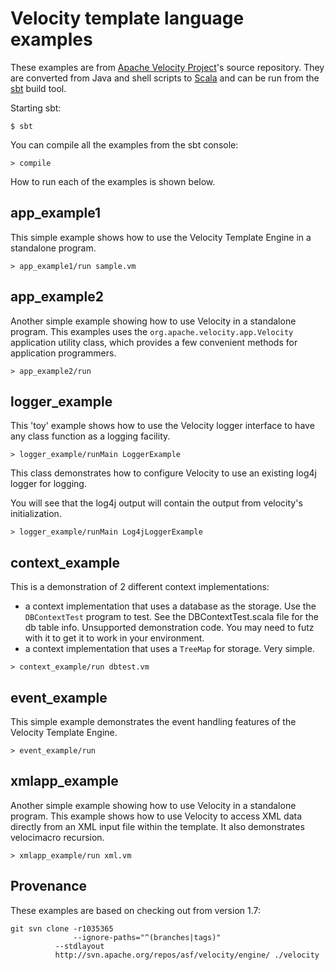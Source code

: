Velocity template language examples
===================================

These examples are from [Apache Velocity Project](https://velocity.apache.org/)'s
source repository.  They are converted from Java and shell scripts to
[Scala](https://scala-lang.org/) and can be run from the
[sbt](https://scala-sbt.org/) build tool.

Starting sbt:

```
$ sbt
```

You can compile all the examples from the sbt console:

```
> compile
```

How to run each of the examples is shown below.

app_example1 
------------

This simple example shows how to use the Velocity Template Engine
in a standalone program.

```
> app_example1/run sample.vm
```

app_example2
------------

Another simple example showing how to use Velocity in a standalone
program.  This examples uses the `org.apache.velocity.app.Velocity`
application utility class, which provides a few convenient methods for
application programmers.

```
> app_example2/run
```

logger_example
--------------

This 'toy' example shows how to use the Velocity logger interface
to have any class function as a logging facility.  

```
> logger_example/runMain LoggerExample
```

This class demonstrates how to configure Velocity to use an 
existing log4j logger for logging.

You will see that the log4j output will contain the output from
velocity's initialization.

```
> logger_example/runMain Log4jLoggerExample
```

context_example
---------------

This is a demonstration of 2 different context implementations:

 - a context implementation that uses a database as the storage.
   Use the `DBContextTest` program to test.  See the DBContextTest.scala file for the 
   db table info.  Unsupported demonstration code.  You may need to futz with 
   it to get it to work in your environment.
 - a context implementation that uses a `TreeMap` for storage.  Very simple.

```
> context_example/run dbtest.vm
```

event_example
-------------

This simple example demonstrates the event handling features of 
the Velocity Template Engine.

```
> event_example/run
```

xmlapp_example 
--------------

Another simple example showing how to use Velocity in a standalone
program.  This example shows how to use Velocity to access XML data
directly from an XML input file within the template.  It also
demonstrates velocimacro recursion.

```
> xmlapp_example/run xml.vm
```

Provenance
----------

These examples are based on checking out from version 1.7:

```
git svn clone -r1035365
              --ignore-paths="^(branches|tags)"
	      --stdlayout
	      http://svn.apache.org/repos/asf/velocity/engine/ ./velocity
```

